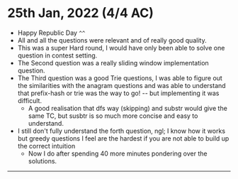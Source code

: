 # 25th Jan, 2022 (4/4 AC)

- Happy Republic Day `^^`
- All and all the questions were relevant and of really good quality.
- This was a super Hard round, I would have only been able to solve one question in contest setting.
- The Second question was a really sliding window implementation question.
- The Third question was a good Trie questions, I was able to figure out the similarities with the anagram questions and was able to understand that prefix-hash or trie was the way to go! -- but implementing it was difficult.
  - A good realisation that dfs way (skipping) and substr would give the same TC, but susbtr is so much more concise and easy to understand.
- I still don't fully understand  the forth question, ngl; I know how it works but greedy questions I feel are the hardest if you are not able to build up the correct intuition
  - Now I do after spending 40 more minutes pondering over the solutions.

---
